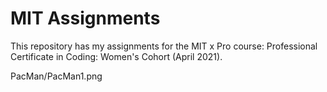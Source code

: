 # MIT Assignments
 
This repository has my assignments for the MIT x Pro course: Professional Certificate in Coding: Women's Cohort (April 2021).

PacMan/PacMan1.png
